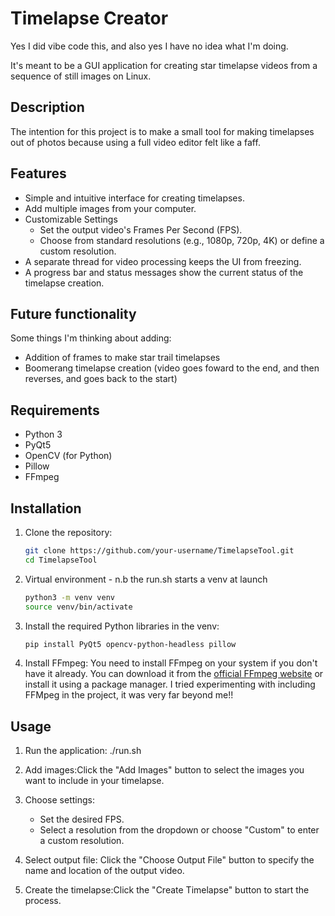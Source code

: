 # Timelapse Creator

Yes I did vibe code this, and also yes I have no idea what I'm doing.

It's meant to be a GUI application for creating star timelapse videos from a sequence of still images on Linux.

## Description

The intention for this project is to make a small tool for making timelapses out of photos because using a full video editor felt like a faff.

## Features

* Simple and intuitive interface for creating timelapses.
* Add multiple images from your computer.
*  Customizable Settings
    *   Set the output video's Frames Per Second (FPS).
    *   Choose from standard resolutions (e.g., 1080p, 720p, 4K) or define a custom resolution.
*  A separate thread for video processing keeps the UI from freezing.
*  A progress bar and status messages show the current status of the timelapse creation.

## Future functionality 

Some things I'm thinking about adding:

* Addition of frames to make star trail timelapses
* Boomerang timelapse creation (video goes foward to the end, and then reverses, and goes back to the start)

## Requirements

*   Python 3
*   PyQt5
*   OpenCV (for Python)
*   Pillow
*   FFmpeg

## Installation

1.  Clone the repository:
    ```bash
    git clone https://github.com/your-username/TimelapseTool.git
    cd TimelapseTool
    ```

2.  Virtual environment - n.b the run.sh starts a venv at launch
    ```bash
    python3 -m venv venv
    source venv/bin/activate
    ```

3.  Install the required Python libraries in the venv:

    ```bash
    pip install PyQt5 opencv-python-headless pillow
    ```

4.  Install FFmpeg:
    You need to install FFmpeg on your system if you don't have it already. You can download it from the [official FFmpeg website](https://ffmpeg.org/download.html) or install it using a package manager. I tried experimenting with including FFMpeg in the project, it was very far beyond me!! 

## Usage

1.  Run the application:
    ./run.sh

2.  Add images:Click the "Add Images" button to select the images you want to include in your timelapse.

3.  Choose settings:
    *   Set the desired FPS.
    *   Select a resolution from the dropdown or choose "Custom" to enter a custom resolution.

4.  Select output file: Click the "Choose Output File" button to specify the name and location of the output video.

5.  Create the timelapse:Click the "Create Timelapse" button to start the process.

